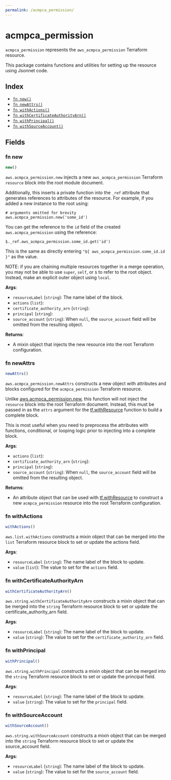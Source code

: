 ```yaml
---
permalink: /acmpca_permission/
---
```


# acmpca_permission

`acmpca_permission` represents the `aws_acmpca_permission` Terraform resource.



This package contains functions and utilities for setting up the resource using Jsonnet code.


## Index

* [`fn new()`](#fn-new)
* [`fn newAttrs()`](#fn-newattrs)
* [`fn withActions()`](#fn-withactions)
* [`fn withCertificateAuthorityArn()`](#fn-withcertificateauthorityarn)
* [`fn withPrincipal()`](#fn-withprincipal)
* [`fn withSourceAccount()`](#fn-withsourceaccount)

## Fields

### fn new

```ts
new()
```


`aws.acmpca_permission.new` injects a new `aws_acmpca_permission` Terraform `resource`
block into the root module document.

Additionally, this inserts a private function into the `_ref` attribute that generates references to attributes of the
resource. For example, if you added a new instance to the root using:

    # arguments omitted for brevity
    aws.acmpca_permission.new('some_id')

You can get the reference to the `id` field of the created `aws.acmpca_permission` using the reference:

    $._ref.aws_acmpca_permission.some_id.get('id')

This is the same as directly entering `"${ aws_acmpca_permission.some_id.id }"` as the value.

NOTE: if you are chaining multiple resources together in a merge operation, you may not be able to use `super`, `self`,
or `$` to refer to the root object. Instead, make an explicit outer object using `local`.

**Args**:
  - `resourceLabel` (`string`): The name label of the block.
  - `actions` (`list`): 
  - `certificate_authority_arn` (`string`): 
  - `principal` (`string`): 
  - `source_account` (`string`):  When `null`, the `source_account` field will be omitted from the resulting object.

**Returns**:
- A mixin object that injects the new resource into the root Terraform configuration.


### fn newAttrs

```ts
newAttrs()
```


`aws.acmpca_permission.newAttrs` constructs a new object with attributes and blocks configured for the `acmpca_permission`
Terraform resource.

Unlike [aws.acmpca_permission.new](#fn-acmpcapermissionnew), this function will not inject the `resource`
block into the root Terraform document. Instead, this must be passed in as the `attrs` argument for the
[tf.withResource](https://github.com/tf-libsonnet/core/tree/main/docs#fn-withresource) function to build a complete block.

This is most useful when you need to preprocess the attributes with functions, conditional, or looping logic prior to
injecting into a complete block.

**Args**:
  - `actions` (`list`): 
  - `certificate_authority_arn` (`string`): 
  - `principal` (`string`): 
  - `source_account` (`string`):  When `null`, the `source_account` field will be omitted from the resulting object.

**Returns**:
  - An attribute object that can be used with [tf.withResource](https://github.com/tf-libsonnet/core/tree/main/docs#fn-withresource) to construct a new `acmpca_permission` resource into the root Terraform configuration.


### fn withActions

```ts
withActions()
```

`aws.list.withActions` constructs a mixin object that can be merged into the `list`
Terraform resource block to set or update the actions field.



**Args**:
  - `resourceLabel` (`string`): The name label of the block to update.
  - `value` (`list`): The value to set for the `actions` field.


### fn withCertificateAuthorityArn

```ts
withCertificateAuthorityArn()
```

`aws.string.withCertificateAuthorityArn` constructs a mixin object that can be merged into the `string`
Terraform resource block to set or update the certificate_authority_arn field.



**Args**:
  - `resourceLabel` (`string`): The name label of the block to update.
  - `value` (`string`): The value to set for the `certificate_authority_arn` field.


### fn withPrincipal

```ts
withPrincipal()
```

`aws.string.withPrincipal` constructs a mixin object that can be merged into the `string`
Terraform resource block to set or update the principal field.



**Args**:
  - `resourceLabel` (`string`): The name label of the block to update.
  - `value` (`string`): The value to set for the `principal` field.


### fn withSourceAccount

```ts
withSourceAccount()
```

`aws.string.withSourceAccount` constructs a mixin object that can be merged into the `string`
Terraform resource block to set or update the source_account field.



**Args**:
  - `resourceLabel` (`string`): The name label of the block to update.
  - `value` (`string`): The value to set for the `source_account` field.
